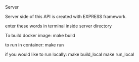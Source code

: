 Server

Server side of this API is created with EXPRESS framework. 



enter these words in terminal inside server directory



To build docker image: make build 


to run in container: make run



if you would like to run locally: make build_local
                                  make run_local
                      
